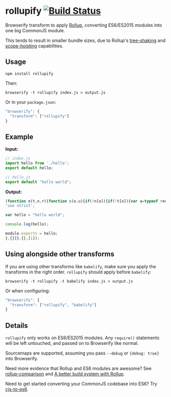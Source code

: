 rollupify [![Build Status](https://travis-ci.org/nolanlawson/rollupify.svg?branch=master)](https://travis-ci.org/nolanlawson/rollupify)
====

Browserify transform to apply [Rollup](http://rollupjs.org/), converting ES6/ES2015 modules
into one big CommonJS module.

This tends to result in smaller bundle sizes, due to Rollup's [tree-shaking](http://www.2ality.com/2015/12/webpack-tree-shaking.html) and
[scope-hoisting](https://github.com/substack/node-browserify/issues/1379#issuecomment-183383199) capabilities.

Usage
---

    npm install rollupify

Then:

    browserify -t rollupify index.js > output.js

Or in your `package.json`:

```js
"browserify": {
  "transform": ["rollupify"]
}
```

Example
---

**Input:**

```js
// index.js
import hello from './hello';
export default hello;
```

```js
// hello.js
export default "hello world";
```

**Output:**

```js
(function e(t,n,r){function s(o,u){if(!n[o]){if(!t[o]){var a=typeof require=="function"&&require;if(!u&&a)return a(o,!0);if(i)return i(o,!0);var f=new Error("Cannot find module '"+o+"'");throw f.code="MODULE_NOT_FOUND",f}var l=n[o]={exports:{}};t[o][0].call(l.exports,function(e){var n=t[o][1][e];return s(n?n:e)},l,l.exports,e,t,n,r)}return n[o].exports}var i=typeof require=="function"&&require;for(var o=0;o<r.length;o++)s(r[o]);return s})({1:[function(require,module,exports){
'use strict';

var hello = "hello world";

console.log(hello);

module.exports = hello;
},{}]},{},[1]);
```

Using alongside other transforms
----

If you are using other transforms like `babelify`, make sure you apply
the transforms in the right order. `rollupify` should apply before `babelify`:

    browserify -t rollupify -t babelify index.js > output.js

Or when configuring:

```js
"browserify": {
  "transform": ["rollupify", "babelify"]
}
```

Details
----

`rollupify` only works on ES6/ES2015 modules. Any `require()` statements will
be left untouched, and passed on to Browserify like normal.

Sourcemaps are supported, assuming you pass `--debug` or `{debug: true}`
into Browserify.

Need more evidence that Rollup and ES6 modules are awesome? See [rollup-comparison](https://github.com/nolanlawson/rollup-comparison)
and [A better build system with Rollup](http://pouchdb.com/2016/01/13/pouchdb-5.2.0-a-better-build-system-with-rollup.html).

Need to get started converting your CommonJS codebase into ES6? Try [cjs-to-es6](https://github.com/nolanlawson/cjs-to-es6).